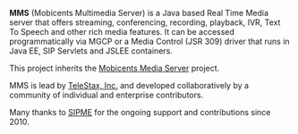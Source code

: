 **MMS** (Mobicents Multimedia Server) is a Java based Real Time Media server that offers streaming, conferencing, recording, playback, IVR, Text To Speech and other rich media features. It can be accessed programmatically via MGCP or a Media Control (JSR 309) driver that runs in Java EE, SIP Servlets and JSLEE containers.

This project inherits the [Mobicents Media Server](http://www.mobicents.org/mms/mms-main.html) project.

MMS is lead by [TeleStax, Inc.](http://www.telestax.com) and developed collaboratively by a community of individual and enterprise contributors.

Many thanks to [SIPME](https://www.sipme.me/) for the ongoing support and contributions since 2010.